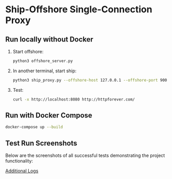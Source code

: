 

# Ship-Offshore Single-Connection Proxy

## Run locally without Docker
1. Start offshore:
   ```bash
   python3 offshore_server.py
   ```
2. In another terminal, start ship:
   ```bash
   python3 ship_proxy.py --offshore-host 127.0.0.1 --offshore-port 9000
   ```
3. Test:
   ```bash
   curl -x http://localhost:8080 http://httpforever.com/
   ```

## Run with Docker Compose
```bash
docker-compose up --build
```


## Test Run Screenshots

Below are the screenshots of all successful tests demonstrating the project functionality:

[Additional Logs](./ship_offshore_proxy_pro/Screenshot%202025-09-20%20at%2000.54.37.png)


